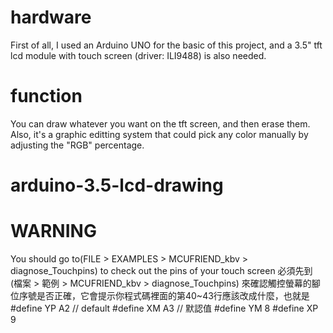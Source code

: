 # hardware
First of all, I used an Arduino UNO for the basic of this project, and a 3.5" tft lcd module with touch screen (driver: ILI9488) is also needed.
# function
You can draw whatever you want on the tft screen, and then erase them. Also, it's a graphic editting system that could pick any color manually by adjusting the "RGB" percentage.
# arduino-3.5-lcd-drawing
# WARNING
You should go to(FILE > EXAMPLES > MCUFRIEND_kbv > diagnose_Touchpins) to check out the pins of your touch screen
必須先到 (檔案 > 範例 > MCUFRIEND_kbv > diagnose_Touchpins) 來確認觸控螢幕的腳位序號是否正確，它會提示你程式碼裡面的第40~43行應該改成什麼，也就是
#define YP A2  // default
#define XM A3  // 默認值
#define YM 8
#define XP 9
